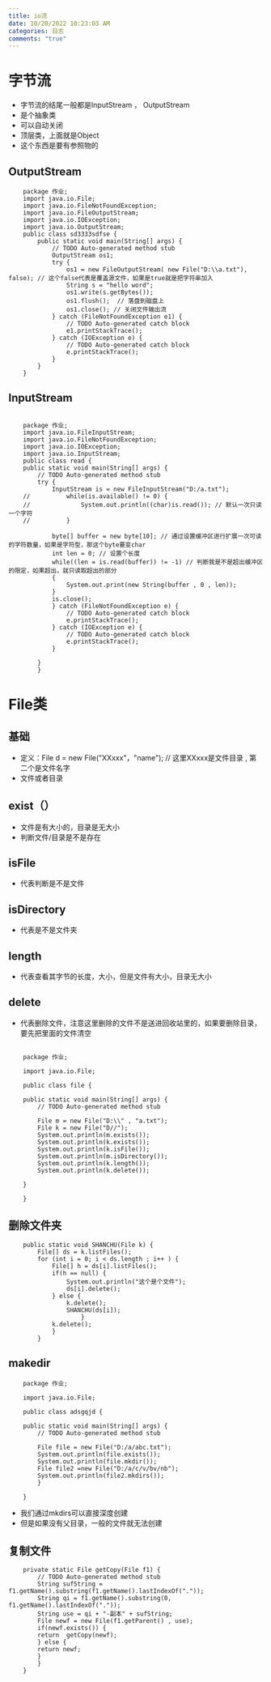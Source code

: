```yaml
---
title: io流
date: 10/20/2022 10:23:03 AM 
categories: 日志
comments: "true"
---
```


# 字节流 #

- 字节流的结尾一般都是InputStream ， OutputStream
- 是个抽象类
- 可以自动关闭
- 顶层类，上面就是Object
- 这个东西是要有参照物的
## OutputStream ##
```
	package 作业;
	import java.io.File;
	import java.io.FileNotFoundException;
	import java.io.FileOutputStream;
	import java.io.IOException;
	import java.io.OutputStream;
	public class sd3333sdfse {
		public static void main(String[] args) {
			// TODO Auto-generated method stub
			OutputStream os1;
			try {
				os1 = new FileOutputStream( new File("D:\\a.txt"), false); // 这个false代表是覆盖源文件，如果是true就是把字符串加入
				String s = "hello word";
				os1.write(s.getBytes());
				os1.flush();  // 落盘到磁盘上
				os1.close(); // 关闭文件输出流
			} catch (FileNotFoundException e1) {
				// TODO Auto-generated catch block
				e1.printStackTrace();
			} catch (IOException e) {
				// TODO Auto-generated catch block
				e.printStackTrace();
			}
		}	
	}
```
## InputStream ##
```

	package 作业;
	import java.io.FileInputStream;
	import java.io.FileNotFoundException;
	import java.io.IOException;
	import java.io.InputStream;
	public class read {
	public static void main(String[] args) {
		// TODO Auto-generated method stub
		try {
			InputStream is = new FileInputStream("D:/a.txt");
	//			while(is.available() != 0) {
	//				System.out.println((char)is.read()); // 默认一次只读一个字符
	//			}
			
			byte[] buffer = new byte[10]; // 通过设置缓冲区进行扩展一次可读的字符数量，如果是字符型，那这个byte要变char
			int len = 0; // 设置个长度
			while((len = is.read(buffer)) != -1) // 判断我是不是超出缓冲区的限定，如果超出，就只读取超出的部分
			{
				System.out.print(new String(buffer , 0 , len)); 
			}
			is.close();
			} catch (FileNotFoundException e) {
				// TODO Auto-generated catch block
				e.printStackTrace();
			} catch (IOException e) {
				// TODO Auto-generated catch block
				e.printStackTrace();
			}
		
		}
		}
```
# File类 #
## 基础 ##
- 定义：File d = new File("XXxxx"，"name"); // 这里XXxxx是文件目录 , 第二个是文件名字
- 文件或者目录
## exist（） ##
- 文件是有大小的，目录是无大小
- 判断文件/目录是不是存在
## isFile ##
- 代表判断是不是文件
## isDirectory ##
- 代表是不是文件夹
## length ##
- 代表查看其字节的长度，大小，但是文件有大小，目录无大小
## delete ##
- 代表删除文件，注意这里删除的文件不是送进回收站里的，如果要删除目录，要先把里面的文件清空

```

	package 作业;

	import java.io.File;

	public class file {

	public static void main(String[] args) {
		// TODO Auto-generated method stub

		File m = new File("D:\\" , "a.txt");
		File k = new File("D//");
		System.out.println(m.exists());
		System.out.println(k.exists());
		System.out.println(k.isFile());
		System.out.println(m.isDirectory());
		System.out.println(k.length());
		System.out.println(k.delete());
		
	}

	}

```
## 删除文件夹 ##
```
	public static void SHANCHU(File k) {
		File[] ds =	k.listFiles(); 
		for (int i = 0; i < ds.length ; i++ ) {
			File[] h = ds[i].listFiles();
			if(h == null) {
				System.out.println("这个是个文件");
				ds[i].delete();
			} else {
				k.delete();
				SHANCHU(ds[i]);
					}
			k.delete();
			}
		}
```
## makedir ##
```
	package 作业;

	import java.io.File;

	public class adsgqjd {

	public static void main(String[] args) {
		// TODO Auto-generated method stub

		File file = new File("D:/a/abc.txt");
		System.out.println(file.exists());
		System.out.println(file.mkdir());
		File file2 =new File("D:/a/c/v/bv/nb");
		System.out.println(file2.mkdirs());
		}

	}
```
- 我们通过mkdirs可以直接深度创建
- 但是如果没有父目录，一般的文件就无法创建

## 复制文件 ##

```
	private static File getCopy(File f1) {
		// TODO Auto-generated method stub
		String sufString = f1.getName().substring(f1.getName().lastIndexOf("."));
		String qi = f1.getName().substring(0, f1.getName().lastIndexOf("."));
		String use = qi + "-副本" + sufString;
		File newf = new File(f1.getParent() , use);
		if(newf.exists()) {
		return	getCopy(newf);
		} else {
		return newf;
		}
		}
	}
```
